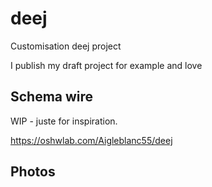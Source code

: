 # deej
Customisation deej project

I publish my draft project for example and love

## Schema wire

WIP - juste for inspiration.

https://oshwlab.com/Aigleblanc55/deej 

## Photos

